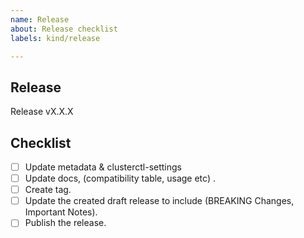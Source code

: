```yaml
---
name: Release
about: Release checklist
labels: kind/release

---
```


## Release

Release vX.X.X

## Checklist

- [ ] Update metadata & clusterctl-settings
- [ ] Update docs, (compatibility table, usage etc) .
- [ ] Create tag.
- [ ] Update the created draft release to include (BREAKING Changes, Important Notes).
- [ ] Publish the release.
